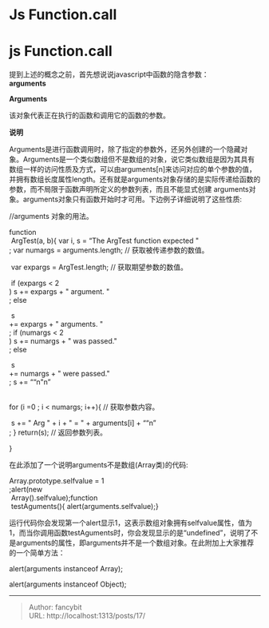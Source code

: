 # Js Function.call

<div class="header"><h1 class="single-title animate__animated animate__pulse animate__faster">js Function.call</h1></div>

<div class="content" id="content"><p> 提到上述的概念之前，首先想说说javascript中函数的隐含参数：<br><strong>arguments</strong></p><p><strong><!-- raw HTML omitted -->Arguments<!-- raw HTML omitted --></strong></p><p><!-- raw HTML omitted -->该对象代表正在执行的函数和调用它的函数的参数。<!-- raw HTML omitted --></p><!-- raw HTML omitted --><!-- raw HTML omitted --><!-- raw HTML omitted --><p><strong>说明</strong></p><p><!-- raw HTML omitted --><!-- raw HTML omitted -->Arguments<!-- raw HTML omitted -->是进行函数调用时，除了指定的参数外，还另外创建的一个隐藏对象。<!-- raw HTML omitted -->Arguments<!-- raw HTML omitted -->是一个类似数组但不是数组的对象，说它类似数组是因为其具有数组一样的访问性质及方式，可以由<!-- raw HTML omitted -->arguments[<!-- raw HTML omitted --><!-- raw HTML omitted --><!-- raw HTML omitted --><!-- raw HTML omitted -->n<!-- raw HTML omitted --><!-- raw HTML omitted --><!-- raw HTML omitted --><!-- raw HTML omitted -->]<!-- raw HTML omitted -->来访问对应的单个参数的值，并拥有数组长度属性length。还有就是<!-- raw HTML omitted -->arguments<!-- raw HTML omitted -->对象存储的是实际传递给函数的参数，而不局限于函数声明所定义的参数列表，而且不能显式创建&nbsp;<!-- raw HTML omitted -->arguments<!-- raw HTML omitted -->对象。<!-- raw HTML omitted -->arguments<!-- raw HTML omitted -->对象只有函数开始时才可用。下边例子详细说明了这些性质<!-- raw HTML omitted --><!-- raw HTML omitted -->:<!-- raw HTML omitted --><!-- raw HTML omitted --></p><p><!-- raw HTML omitted -->//arguments&nbsp;对象的用法。<!-- raw HTML omitted --></p><p><!-- raw HTML omitted -->function<!-- raw HTML omitted --><br><!-- raw HTML omitted -->&nbsp;ArgTest(a,&nbsp;b){<!-- raw HTML omitted -->&nbsp;var&nbsp;i,&nbsp;s&nbsp;=&nbsp;“The&nbsp;ArgTest&nbsp;function&nbsp;expected&nbsp;"<!-- raw HTML omitted --><br><!-- raw HTML omitted -->;<!-- raw HTML omitted -->&nbsp;var&nbsp;numargs&nbsp;=&nbsp;arguments.length;&nbsp;//&nbsp;获取被传递参数的数值。<!-- raw HTML omitted --></p><p><!-- raw HTML omitted -->&nbsp;var&nbsp;expargs&nbsp;=&nbsp;ArgTest.length;&nbsp;//&nbsp;获取期望参数的数值。<!-- raw HTML omitted --></p><p><!-- raw HTML omitted -->&nbsp;if&nbsp;(expargs&nbsp;&lt;&nbsp;2<!-- raw HTML omitted --><br><!-- raw HTML omitted -->)<!-- raw HTML omitted -->&nbsp;s&nbsp;+=&nbsp;expargs&nbsp;+&nbsp;"&nbsp;argument.&nbsp;"<!-- raw HTML omitted --><br><!-- raw HTML omitted -->;<!-- raw HTML omitted -->&nbsp;else<!-- raw HTML omitted --></p><p><!-- raw HTML omitted -->&nbsp;s&nbsp;<!-- raw HTML omitted --><br><!-- raw HTML omitted -->+=&nbsp;expargs&nbsp;+&nbsp;"&nbsp;arguments.&nbsp;"<!-- raw HTML omitted --><br><!-- raw HTML omitted -->;<!-- raw HTML omitted -->&nbsp;if&nbsp;(numargs&nbsp;&lt;&nbsp;2<!-- raw HTML omitted --><br><!-- raw HTML omitted -->)<!-- raw HTML omitted -->&nbsp;s&nbsp;+=&nbsp;numargs&nbsp;+&nbsp;"&nbsp;was&nbsp;passed."<!-- raw HTML omitted --><br><!-- raw HTML omitted -->;<!-- raw HTML omitted -->&nbsp;else<!-- raw HTML omitted --></p><p><!-- raw HTML omitted -->&nbsp;s&nbsp;<!-- raw HTML omitted --><br><!-- raw HTML omitted -->+=&nbsp;numargs&nbsp;+&nbsp;"&nbsp;were&nbsp;passed."<!-- raw HTML omitted --><br><!-- raw HTML omitted -->;<!-- raw HTML omitted -->&nbsp;s&nbsp;+=&nbsp;““n"n”<!-- raw HTML omitted --></p><p><!-- raw HTML omitted --><!-- raw HTML omitted --><br><!-- raw HTML omitted -->for&nbsp;(i&nbsp;=0&nbsp;;&nbsp;i&nbsp;&lt;&nbsp;numargs;&nbsp;i++){&nbsp;//&nbsp;获取参数内容。<!-- raw HTML omitted --></p><p><!-- raw HTML omitted -->&nbsp;s&nbsp;+=&nbsp;"&nbsp;Arg&nbsp;"&nbsp;+&nbsp;i&nbsp;+&nbsp;"&nbsp;=&nbsp;"&nbsp;+&nbsp;arguments[i]&nbsp;+&nbsp;““n”<!-- raw HTML omitted --><br><!-- raw HTML omitted -->;<!-- raw HTML omitted -->&nbsp;}<!-- raw HTML omitted -->&nbsp;return(s);&nbsp;//&nbsp;返回参数列表。<!-- raw HTML omitted --></p><p><!-- raw HTML omitted -->}<!-- raw HTML omitted --></p><p><!-- raw HTML omitted -->在此添加了一个说明arguments不是数组(Array类)的代码:<!-- raw HTML omitted --><!-- raw HTML omitted --></p><p><!-- raw HTML omitted -->Array.prototype.selfvalue&nbsp;=&nbsp;1<!-- raw HTML omitted --><br><!-- raw HTML omitted -->;<!-- raw HTML omitted -->alert(new<!-- raw HTML omitted --><br><!-- raw HTML omitted -->&nbsp;Array().selfvalue);<!-- raw HTML omitted -->function<!-- raw HTML omitted --><br><!-- raw HTML omitted -->&nbsp;testAguments(){<!-- raw HTML omitted -->&nbsp;alert(arguments.selfvalue);<!-- raw HTML omitted -->}<!-- raw HTML omitted --></p><p><!-- raw HTML omitted -->运行代码你会发现第一个alert显示1，这表示数组对象拥有selfvalue属性，值为1，而当你调用函数testAguments时，你会发现显示的是“undefined”，说明了不是arguments的属性，即arguments并不是一个数组对象。<!-- raw HTML omitted --><!-- raw HTML omitted -->在此附加上大家推荐的一个简单方法<!-- raw HTML omitted -->：<!-- raw HTML omitted --></p><p><!-- raw HTML omitted --> alert(arguments&nbsp;instanceof&nbsp;Array);</p><p><!-- raw HTML omitted --> alert(arguments&nbsp;instanceof&nbsp;Object);</p><p><!-- raw HTML omitted --><!-- raw HTML omitted --></p><!-- raw HTML omitted --><!-- raw HTML omitted --><!-- raw HTML omitted --><!-- raw HTML omitted --><!-- raw HTML omitted --><!-- raw HTML omitted --><!-- raw HTML omitted --><!-- raw HTML omitted --><!-- raw HTML omitted --><!-- raw HTML omitted --><!-- raw HTML omitted --><!-- raw HTML omitted --><!-- raw HTML omitted --><!-- raw HTML omitted --><!-- raw HTML omitted --><!-- raw HTML omitted --><!-- raw HTML omitted --><!-- raw HTML omitted --><!-- raw HTML omitted --><!-- raw HTML omitted --><!-- raw HTML omitted --><!-- raw HTML omitted --><!-- raw HTML omitted --><!-- raw HTML omitted --><!-- raw HTML omitted --><!-- raw HTML omitted --><!-- raw HTML omitted --><!-- raw HTML omitted --><!-- raw HTML omitted --><!-- raw HTML omitted --><!-- raw HTML omitted --><!-- raw HTML omitted --><!-- raw HTML omitted --><!-- raw HTML omitted --><!-- raw HTML omitted --><!-- raw HTML omitted --><!-- raw HTML omitted --><!-- raw HTML omitted --><!-- raw HTML omitted --><!-- raw HTML omitted --><!-- raw HTML omitted --><!-- raw HTML omitted --><!-- raw HTML omitted --><!-- raw HTML omitted --><!-- raw HTML omitted --><!-- raw HTML omitted --><!-- raw HTML omitted --><!-- raw HTML omitted --><!-- raw HTML omitted --><!-- raw HTML omitted --><!-- raw HTML omitted --><!-- raw HTML omitted --><!-- raw HTML omitted --><!-- raw HTML omitted --><!-- raw HTML omitted --><!-- raw HTML omitted --><!-- raw HTML omitted --><!-- raw HTML omitted --><!-- raw HTML omitted --><!-- raw HTML omitted --><!-- raw HTML omitted --><!-- raw HTML omitted --><!-- raw HTML omitted --><!-- raw HTML omitted --><!-- raw HTML omitted --><!-- raw HTML omitted --><!-- raw HTML omitted --><!-- raw HTML omitted --><!-- raw HTML omitted --><!-- raw HTML omitted --><!-- raw HTML omitted --><!-- raw HTML omitted --><!-- raw HTML omitted --><!-- raw HTML omitted --><!-- raw HTML omitted --><!-- raw HTML omitted --><!-- raw HTML omitted --><!-- raw HTML omitted --><!-- raw HTML omitted --><!-- raw HTML omitted --><!-- raw HTML omitted --><!-- raw HTML omitted --><!-- raw HTML omitted --><!-- raw HTML omitted --><!-- raw HTML omitted --><!-- raw HTML omitted --><!-- raw HTML omitted --></div>



---

> Author: fancybit  
> URL: http://localhost:1313/posts/17/  

